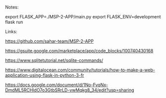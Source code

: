Notes:

export FLASK_APP=./MSP-2-APP/main.py
export FLASK_ENV=development
flask run

Links:

https://github.com/sahar-team/MSP-2-APP

https://gsuite.google.com/marketplace/app/code_blocks/100740430168

https://www.sqlitetutorial.net/sqlite-commands/

https://www.digitalocean.com/community/tutorials/how-to-make-a-web-application-using-flask-in-python-3-fr

https://docs.google.com/document/d/1No-FvqNx-DmdML5RCHldO7o3GtbSRrLD-vwMqkg8_34/edit?usp=sharing



